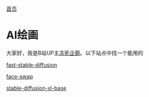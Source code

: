 [首页](https://dongsiqie.me/)

# AI绘画

大家好，我是B站UP主[冻死企鹅](https://space.bilibili.com/23375741)。以下站点中找一个能用的

[fast-stable-diffusion](https://prodia-fast-stable-diffusion.hf.space)

[face-swap](https://tonyassi-face-swap.hf.space/)

[stable-diffusion-xl-base](https://dongsiqie-stable-diffusion-xl-base.hf.space/)
